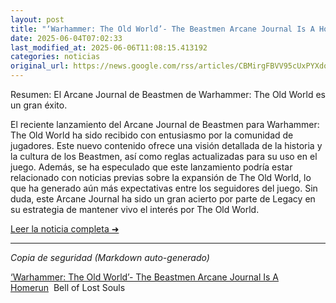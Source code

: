 ```yaml
---
layout: post
title: "‘Warhammer: The Old World’- The Beastmen Arcane Journal Is A Homerun - Bell of Lost Souls"
date: 2025-06-04T07:02:33
last_modified_at: 2025-06-06T11:08:15.413192
categories: noticias
original_url: https://news.google.com/rss/articles/CBMirgFBVV95cUxPYXdoSEoxMnBDSnFhcE9GZ2pLN250T2l2TW1iOUp2WF9tbE5DdHRHVFRSSl9WZmUtSEE4a09ZekRtdDNSc1NXR2R6YWN5T18tTXYydmF5OS1VUEQ3N1ltYW1WbVdrSUxXUmI0b0prYXY2R3B1Q3lnX0VTVHlpVENRMVA1MDVWb1owRTdoX255aS1UeU1KUGtfYi01bWIyTVpIaXdidk9aOEx2Zk5Lamc?oc=5
---
```


Resumen: El Arcane Journal de Beastmen de Warhammer: The Old World es un gran éxito.

El reciente lanzamiento del Arcane Journal de Beastmen para Warhammer: The Old World ha sido recibido con entusiasmo por la comunidad de jugadores. Este nuevo contenido ofrece una visión detallada de la historia y la cultura de los Beastmen, así como reglas actualizadas para su uso en el juego. Además, se ha especulado que este lanzamiento podría estar relacionado con noticias previas sobre la expansión de The Old World, lo que ha generado aún más expectativas entre los seguidores del juego. Sin duda, este Arcane Journal ha sido un gran acierto por parte de Legacy en su estrategia de mantener vivo el interés por The Old World.

[Leer la noticia completa ➜](https://news.google.com/rss/articles/CBMirgFBVV95cUxPYXdoSEoxMnBDSnFhcE9GZ2pLN250T2l2TW1iOUp2WF9tbE5DdHRHVFRSSl9WZmUtSEE4a09ZekRtdDNSc1NXR2R6YWN5T18tTXYydmF5OS1VUEQ3N1ltYW1WbVdrSUxXUmI0b0prYXY2R3B1Q3lnX0VTVHlpVENRMVA1MDVWb1owRTdoX255aS1UeU1KUGtfYi01bWIyTVpIaXdidk9aOEx2Zk5Lamc?oc=5)

---
*Copia de seguridad (Markdown auto-generado)*

[‘Warhammer: The Old World’- The Beastmen Arcane Journal Is A Homerun](https://news.google.com/rss/articles/CBMirgFBVV95cUxPYXdoSEoxMnBDSnFhcE9GZ2pLN250T2l2TW1iOUp2WF9tbE5DdHRHVFRSSl9WZmUtSEE4a09ZekRtdDNSc1NXR2R6YWN5T18tTXYydmF5OS1VUEQ3N1ltYW1WbVdrSUxXUmI0b0prYXY2R3B1Q3lnX0VTVHlpVENRMVA1MDVWb1owRTdoX255aS1UeU1KUGtfYi01bWIyTVpIaXdidk9aOEx2Zk5Lamc?oc=5)  Bell of Lost Souls
